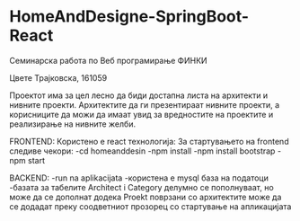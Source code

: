 # HomeAndDesigne-SpringBoot-React
 Семинарска работа по Веб програмирање ФИНКИ
 
 Цвете Трајковска, 161059 
 
Проектот има за цел лесно да биди достапна листа на архитекти и нивните проекти. Архитектите да ги презентираат нивните проекти, а корисниците да можи да имаат увид за вредностите на проектите и реализирање на нивните желби.

FRONTEND:
 Користено е react технологија:
 За стартувањето на frontend следиве чекори: 
 -cd homeanddesin
 -npm install 
 -npm install bootstrap
 -npm start
 
 BACKEND:
 -run na aplikacijata
 -користена е mysql база на податоци 
 -базата за табелите Architect i Category делумно се пополнуваат, но може да се дополнат
  додека Proekt поврзани со архитектите може да се додадат преку соодветниот прозорец со стартување на апликацијата
  
   
 
 
 
